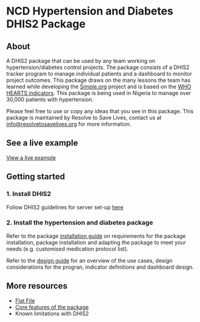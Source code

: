 # NCD Hypertension and Diabetes DHIS2 Package

## About
A DHIS2 package that can be used by any team working on hypertension/diabetes control projects. The package consists of a DHIS2 tracker program to manage individual patients and a dashboard to monitor project outcomes. This package draws on the many lessons the team has learned while developing the [Simple.org](https://simple.org/) project and is based on the [WHO HEARTS indicators](https://iris.who.int/bitstream/handle/10665/260423/WHO-NMH-NVI-18.5-eng.pdf). This package is being used in Nigeria to manage over 30,000 patients with hypertension.

Please feel free to use or copy any ideas that you see in this package. This package is maintained by Resolve to Save Lives, contact us at [info@resolvetosavelives.org](info@resolvetosavelives.org) for more information.

## See a live example
[View a live example](https://dhis2-htn-dm-demo.simple.org/)

## Getting started

### 1. Install DHIS2
Follow DHIS2 guidelines for server set-up [here](https://docs.dhis2.org/en/manage/performing-system-administration/dhis-core-version-master/installation.html)

### 2. Install the hypertension and diabetes package
Refer to the package [installation guide](doc/installation_guide.md) on requirements for the package installation, package installation and adapting the package to meet your needs (e.g. customised medication protocol list).

Refer to the [design guide](doc/design_guide.md) for an overview of the use cases, design considerations for the progran, indicator definitions and dashboard design.

## More resources
- [Flat File](https://docs.google.com/spreadsheets/d/1Jy31fIP77R7YLQkGnBSxs_iE5XzJ-rYRdqz0wPSbEPw)
- [Core features of the package](https://docs.google.com/document/d/1oTkn6nZwfIhYDCX2BWJhChdnjI2y3CaayNjvBfbjqGg/edit)
- Known limitations with DHIS2

